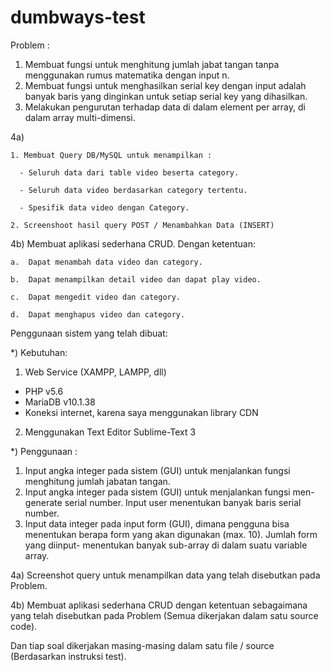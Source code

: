 # dumbways-test

Problem :
1) Membuat fungsi untuk menghitung jumlah jabat tangan tanpa menggunakan rumus matematika dengan input n. 
2) Membuat fungsi untuk menghasilkan serial key dengan input adalah banyak baris yang dinginkan untuk setiap serial key yang dihasilkan.
3) Melakukan pengurutan terhadap data di dalam element per array, di dalam array multi-dimensi.


4a) 
      
    1. Membuat Query DB/MySQL untuk menampilkan :

      - Seluruh data dari table video beserta category.
      
      - Seluruh data video berdasarkan category tertentu.
      
      - Spesifik data video dengan Category.
      
    2. Screenshoot hasil query POST / Menambahkan Data (INSERT)
    

4b) Membuat aplikasi sederhana CRUD. Dengan ketentuan:

    a.  Dapat menambah data video dan category.
    
    b.  Dapat menampilkan detail video dan dapat play video.
    
    c.  Dapat mengedit video dan category.
    
    d.  Dapat menghapus video dan category.

Penggunaan sistem yang telah dibuat:

*) Kebutuhan:
  1) Web Service (XAMPP, LAMPP, dll)
   - PHP v5.6
   - MariaDB v10.1.38
   - Koneksi internet, karena saya menggunakan library CDN
  2) Menggunakan Text Editor Sublime-Text 3

*) Penggunaan :
  1) Input angka integer pada sistem (GUI) untuk menjalankan fungsi menghitung jumlah jabatan tangan.
  2) Input angka integer pada sistem (GUI) untuk menjalankan fungsi men-generate serial number. Input user menentukan banyak baris serial number.
  3) Input data integer pada input form (GUI), dimana pengguna bisa menentukan berapa form yang akan digunakan (max. 10). Jumlah form yang diinput- 
     menentukan banyak sub-array di dalam suatu variable array.
     
  4a) Screenshot query untuk menampilkan data yang telah disebutkan pada Problem.
  
  4b) Membuat aplikasi sederhana CRUD dengan ketentuan sebagaimana yang telah disebutkan pada Problem (Semua dikerjakan dalam satu source code).
  
  Dan tiap soal dikerjakan masing-masing dalam satu file / source (Berdasarkan instruksi test).
